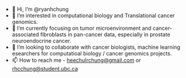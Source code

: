 - 👋 Hi, I’m @ryanhchung
- 👀 I’m interested in computational biology and Translational cancer genomics.
- 🌱 I’m currently focusing on tumor microenvironment and cancer-associated fibroblasts in pan-cancer data, especially in prostate neuroendocrine cancer.
- 💞️ I’m looking to collaborate with cancer biologists, machine learning esearchers for computatioal biology / cancer genomics projects.
- 📫 How to reach me - heechulrchung@gmail.com or rhcchung@student.ubc.ca

<!---
ryanhchung/ryanhchung is a ✨ special ✨ repository because its `README.md` (this file) appears on your GitHub profile.
You can click the Preview link to take a look at your changes.
--->
